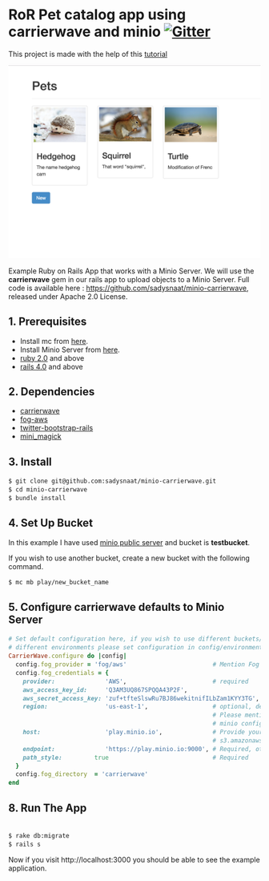 # RoR Pet catalog app using carrierwave and minio [![Gitter](https://badges.gitter.im/Join%20Chat.svg)](https://gitter.im/minio/minio?utm_source=badge&utm_medium=badge&utm_campaign=pr-badge&utm_content=badge)

This project is made with the help of this [tutorial](https://code.tutsplus.com/tutorials/rails-image-upload-using-carrierwave-in-a-rails-app--cms-25183)

![minio_ROR](https://github.com/sadysnaat/minio-carrierwave/blob/master/docs/Screenshot.png?raw=true)

Example Ruby on Rails App that works with a Minio Server. We will use the **carrierwave** gem in our rails app to upload objects to a Minio Server. Full code is available here : https://github.com/sadysnaat/minio-carrierwave, released under Apache 2.0 License.

## 1. Prerequisites

* Install mc  from [here](https://docs.minio.io/docs/minio-client-quickstart-guide).
* Install Minio Server from [here](https://docs.minio.io/docs/minio ).
* [ruby 2.0](https://www.ruby-lang.org/en/documentation/installation/#package-management-systems) and above
* [rails 4.0](http://guides.rubyonrails.org/v4.0/)  and above


## 2. Dependencies

* [carrierwave](https://github.com/carrierwaveuploader/carrierwave)
* [fog-aws](https://github.com/fog/fog-aws)
* [twitter-bootstrap-rails](https://github.com/seyhunak/twitter-bootstrap-rails)
* [mini_magick](https://github.com/minimagick/minimagick)

## 3. Install

```bash
$ git clone git@github.com:sadysnaat/minio-carrierwave.git
$ cd minio-carrierwave
$ bundle install
```
## 4. Set Up Bucket

In this example I have used [minio public server](https://play.minio.io:9000) and bucket is **testbucket**. 

If you wish to use another bucket, create a new bucket with the following command. 
```sh
$ mc mb play/new_bucket_name
```

## 5. Configure carrierwave defaults to Minio Server

```ruby
# Set default configuration here, if you wish to use different buckets/servers in
# different environments please set configuration in config/environments/ files
CarrierWave.configure do |config|
  config.fog_provider = 'fog/aws'                        # Mention Fog provider
  config.fog_credentials = {
    provider:              'AWS',                        # required
    aws_access_key_id:     'Q3AM3UQ867SPQQA43P2F',
    aws_secret_access_key: 'zuf+tfteSlswRu7BJ86wekitnifILbZam1KYY3TG',
    region:                'us-east-1',                  # optional, defaults to 'us-east-1',
                                                         # Please mention other regions if you have changed
                                                         # minio configuration
    host:                  'play.minio.io',              # Provide your host name here, otherwise fog-aws defaults to
                                                         # s3.amazonaws.com
    endpoint:              'https://play.minio.io:9000', # Required, otherwise defauls to nil
    path_style:         true                             # Required
  }
  config.fog_directory  = 'carrierwave'
end
```


## 8. Run The App

```sh

$ rake db:migrate
$ rails s

```
Now if you visit http://localhost:3000 you should be able to see the example application.


